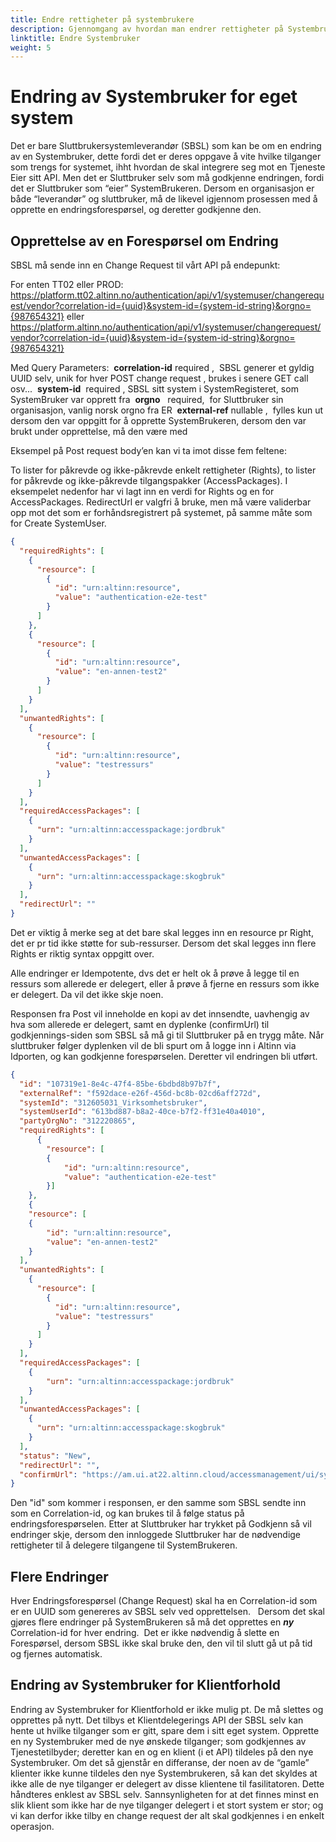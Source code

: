 ```yaml
---
title: Endre rettigheter på systembrukere
description: Gjennomgang av hvordan man endrer rettigheter på Systembruker for eget system og for klientforhold
linktitle: Endre Systembruker
weight: 5
---
```


# Endring av Systembruker for eget system  

Det er bare Sluttbrukersystemleverandør (SBSL) som kan be om en endring av en Systembruker, dette fordi det er deres oppgave å vite hvilke tilganger som trengs for systemet, ihht hvordan de skal integrere seg mot en Tjeneste Eier sitt API. Men det er Sluttbruker selv som må godkjenne endringen, fordi det er Sluttbruker som “eier” SystemBrukeren. Dersom en organisasjon er både “leverandør” og sluttbruker, må de likevel igjennom prosessen med å opprette en endringsforespørsel, og deretter godkjenne den.

## Opprettelse av en Forespørsel om Endring 

SBSL må sende inn en Change Request til vårt API på endepunkt:

For enten TT02 eller PROD:
https://platform.tt02.altinn.no/authentication/api/v1/systemuser/changerequest/vendor?correlation-id={uuid}&system-id={system-id-string}&orgno={987654321}
eller
https://platform.altinn.no/authentication/api/v1/systemuser/changerequest/vendor?correlation-id={uuid}&system-id={system-id-string}&orgno={987654321}

Med Query Parameters: 
**correlation-id** required ,  SBSL generer et gyldig UUID selv, unik for hver POST change request , brukes i senere GET call osv... 
**system-id**  required , SBSL sitt system i SystemRegisteret, som SystemBruker var opprett fra 
**orgno**   required,  for Sluttbruker sin organisasjon, vanlig norsk orgno fra ER 
**external-ref** nullable ,  fylles kun ut dersom den var oppgitt for å opprette SystemBrukeren, dersom den var brukt under opprettelse, må den være med

Eksempel på Post request body’en kan vi ta imot disse fem feltene:

To lister for påkrevde og ikke-påkrevde enkelt rettigheter (Rights), to lister for påkrevde og ikke-påkrevde tilgangspakker (AccessPackages). I eksempelet nedenfor har vi lagt inn en verdi for Rights og en for AccessPackages. RedirectUrl er valgfri å bruke, men må være validerbar opp mot det som er forhåndsregistrert på systemet, på samme måte som for Create SystemUser.

```json
{
  "requiredRights": [
    {
      "resource": [
        {
          "id": "urn:altinn:resource",
          "value": "authentication-e2e-test"
        }
      ]
    },
    {
      "resource": [
        {
          "id": "urn:altinn:resource",
          "value": "en-annen-test2"
        }
      ]
    }
  ],
  "unwantedRights": [
    {
      "resource": [
        {
          "id": "urn:altinn:resource",
          "value": "testressurs"
        }
      ]
    }
  ],
  "requiredAccessPackages": [
    {
      "urn": "urn:altinn:accesspackage:jordbruk"
    }
  ],
  "unwantedAccessPackages": [
    {
      "urn": "urn:altinn:accesspackage:skogbruk"
    }
  ],
  "redirectUrl": ""
}
```

Det er viktig å merke seg at det bare skal legges inn en resource pr Right, det er pr tid ikke støtte for sub-ressurser. Dersom det skal legges inn flere Rights er riktig syntax oppgitt over.

Alle endringer er Idempotente, dvs det er helt ok å prøve å legge til en ressurs som allerede er delegert, eller å prøve å fjerne en ressurs som ikke er delegert. Da vil det ikke skje noen.

Responsen fra Post vil inneholde en kopi av det innsendte, uavhengig av hva som allerede er delegert, samt en dyplenke (confirmUrl) til godkjennings-siden som SBSL så må gi til Sluttbruker på en trygg måte. Når sluttbruker følger dyplenken vil de bli spurt om å logge inn i Altinn via Idporten, og kan godkjenne forespørselen. Deretter vil endringen bli utført.

```json
{
  "id": "107319e1-8e4c-47f4-85be-6bdbd8b97b7f",
  "externalRef": "f592dace-e26f-456d-bc8b-02cd6aff272d",
  "systemId": "312605031_Virksomhetsbruker",
  "systemUserId": "613bd887-b8a2-40ce-b7f2-ff31e40a4010",
  "partyOrgNo": "312220865",
  "requiredRights": [
	  {
		"resource": [
		{
			"id": "urn:altinn:resource",
			"value": "authentication-e2e-test"
		}]
	},
	{
	"resource": [
	{
		"id": "urn:altinn:resource",
		"value": "en-annen-test2"
	}
  ],
  "unwantedRights": [
    {
      "resource": [
        {
          "id": "urn:altinn:resource",
          "value": "testressurs"
        }
      ]
    }
  ],
  "requiredAccessPackages": [
	{
		"urn": "urn:altinn:accesspackage:jordbruk"
	}
  ],
  "unwantedAccessPackages": [
    {
      "urn": "urn:altinn:accesspackage:skogbruk"
    }
  ],
  "status": "New",
  "redirectUrl": "",
  "confirmUrl": "https://am.ui.at22.altinn.cloud/accessmanagement/ui/systemuser/changerequest?id=107319e1-8e4c-47f4-85be-6bdbd8b97b7f&DONTCHOOSEREPORTEE=true"
}
```

Den "id" som kommer i responsen, er den samme som SBSL sendte inn som en Correlation-id, og kan brukes til å følge status på endringsforespørselen. Etter at Sluttbruker har trykket på Godkjenn så vil endringer skje, dersom den innloggede Sluttbruker har de nødvendige rettigheter til å delegere tilgangene til SystemBrukeren.

## Flere Endringer 

Hver Endringsforespørsel (Change Request) skal ha en Correlation-id som er en UUID som genereres av SBSL selv ved opprettelsen.  
Dersom det skal gjøres flere endringer på SystemBrukeren så må det opprettes en **_ny_** Correlation-id for hver endring. 
Det er ikke nødvendig å slette en Forespørsel, dersom SBSL ikke skal bruke den, den vil til slutt gå ut på tid og fjernes automatisk.

## Endring av Systembruker for Klientforhold 

Endring av Systembruker for Klientforhold er ikke mulig pt. De må slettes og opprettes på nytt. Det tilbys et Klientdelegerings API der SBSL selv kan hente ut hvilke tilganger som er gitt, spare dem i sitt eget system. Opprette en ny Systembruker med de nye ønskede tilganger; som godkjennes av Tjenestetilbyder; deretter kan en og en klient (i et API) tildeles på den nye Systembruker. Om det så gjenstår en differanse, der noen av de “gamle” klienter ikke kunne tildeles den nye Systembrukeren, så kan det skyldes at ikke alle de nye tilganger er delegert av disse klientene til fasilitatoren. Dette håndteres enklest av SBSL selv. Sannsynligheten for at det finnes minst en slik klient som ikke har de nye tilganger delegert i et stort system er stor; og vi kan derfor ikke tilby en change request der alt skal godkjennes i en enkelt operasjon.
